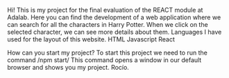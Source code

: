 Hi!
This is my project for the final evaluation of the REACT module at Adalab.
Here you can find the development of a web application where we can search for all the characters in Harry Potter. When we click on the selected character, we can see more details about them.
Languages I have used for the layout of this website.
HTML
Javascript
React

How can you start my project?
To start this project we need to run the command /npm start/
This command opens a window in our default browser and shows you my project.
Rocío.
